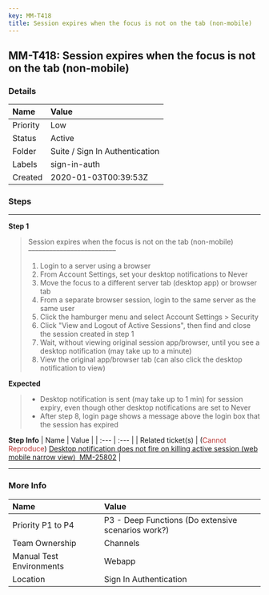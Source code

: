 ```yaml
---
key: MM-T418
title: Session expires when the focus is not on the tab (non-mobile)
---
```


## MM-T418: Session expires when the focus is not on the tab (non-mobile)

### Details

| Name     | Value                          |
| :------- | :----------------------------- |
| Priority | Low                            |
| Status   | Active                         |
| Folder   | Suite / Sign In Authentication |
| Labels   | sign-in-auth                   |
| Created  | 2020-01-03T00:39:53Z           |

### Steps

<hr/>

**Step 1**

> <article>Session expires when the focus is not on the tab (non-mobile)<br>–––––––––––––––––––––––––<ol><li>Login to a server using a browser</li><li>From Account Settings, set your desktop notifications to Never</li><li>Move the focus to a different server tab (desktop app) or browser tab</li><li>From a separate browser session, login to the same server as the same user</li><li>Click the hamburger menu and select Account Settings &gt; Security</li><li>Click "View and Logout of Active Sessions", then find and close the session created in step 1</li><li>Wait, without viewing original session app/browser, until you see a desktop notification (may take up to a minute)</li><li>View the original app/browser tab (can also click the desktop notification to view)</li></ol></article>

**Expected**

> <article><ul><li>Desktop notification is sent (may take up to 1 min) for session expiry, even though other desktop notifications are set to Never</li><li>After step 8, login page shows a message above the login box that the session has expired</li></ul></article>

**Step Info**
| Name | Value |
| :--- | :--- |
| Related ticket(s) | (<span style="color: rgb(184, 49, 47);">Cannot Reproduce</span>) <a href="https://mattermost.atlassian.net/browse/MM-25802">Desktop notification does not fire on killing active session (web mobile narrow view) &nbsp;MM-25802</a> |

<hr/>

### More Info

| Name                     | Value                                              |
| :----------------------- | :------------------------------------------------- |
| Priority P1 to P4        | P3 - Deep Functions (Do extensive scenarios work?) |
| Team Ownership           | Channels                                           |
| Manual Test Environments | Webapp                                             |
| Location                 | Sign In Authentication                             |
